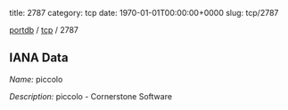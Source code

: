 title: 2787
category: tcp
date: 1970-01-01T00:00:00+0000
slug: tcp/2787

[portdb](/) / [tcp](/category/tcp.html) / 2787


## IANA Data

_Name:_ piccolo

_Description:_ piccolo - Cornerstone Software

